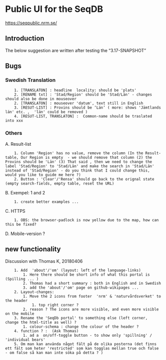# Public UI for the SeqDB
https://seqpublic.nrm.se/


## Introduction
The below suggestion are written after testing the “3.17-SNAPSHOT”

## Bugs

### Swedish Translation

        1. [TRANSLATON] : headline  locality: should be 'plats' 
        2. [RENAME txt] : 'Stad/Region' should be 'Stad/Län' - changes should also be done in mouseover
        2. [TRANSLATON] : mouseover 'datum', text still in English  
        3. [RESUT-LIST] : Provins should be ‘Län’ ( more: shows 'Jämtlands län' etc. ,  'län' could be removed )
        4. [RESUT-LIST, TRANSLATON] :  Common-name should be traslated into xxx

### Others

A. Result-list

        1. Column 'Region' has no value, remove the column (In the Result-table, Our Region is empty  - we should remove that column (2) the Provins should be 'Län' (3) That said , then we need to change the label 'Stad/Region' to 'Stad/Län' and make the search in 'Stad/Län' instead of 'Stad/Region' - do you think that I could change this, would you like to guide me here ?)
        2. Button : 'Clear'/'Rensa' should go back to the orignal state (empty search-fields, empty table, reset the URL)

B. Exempel: 1 and 2

        1. create better examples ...

C. HTTPS

        1. OBS: the browser-padlock is now yellow due to the map, how can this be fixed?


D. Mobile-version ?


## new functionality

Discussion with Thomas K, 20180406

        1. Add  'about'/'om' (layout: left of the language-links)
            1. Here there should be short info of what this portal is (Spilling ... )
            2. Thomas had a short summary : both in English and in Swedish
            3. add the 'about'/'om' page on github-wikipages ...
        2. Layout-changes:
            1. Move the 2 icons from footer  'nrm' & 'naturvårdsverket' to the header
                1. top right corner ?
            2. reason ? The icons are more visible, and even more visible on the mobile
        3. Rename the 'SeqDb portal' to something else (left corner, change the html-title as well) ? 
            1. colour-schema : change the colour of the header ?
        4. function ? :  (Ask Thomas)
            1. ad a  on/off-toggle button - to show only 'spillning' / 'individual bears'
        5. Om man kan använda något fält på de olika posterna (det finns ett fält som heter 'restricted' som kan togglas mellan true och false - om false så kan man inte söka på detta ? )

